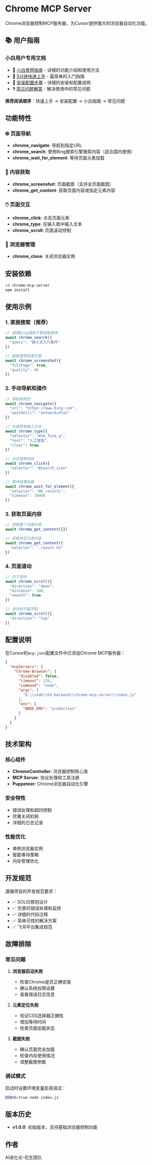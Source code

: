 # Chrome MCP Server

Chrome浏览器控制MCP服务器，为Cursor提供强大的浏览器自动化功能。

## 📚 用户指南

### 小白用户专用文档
- 📖 [小白使用指南](Chrome浏览器搜索功能-小白使用指南.md) - 详细的功能介绍和使用方法
- 🚀 [5分钟快速上手](快速上手-5分钟学会使用.md) - 最简单的入门指南  
- 🔧 [安装配置步骤](安装配置详细步骤.md) - 详细的安装和配置说明
- ❓ [常见问题解答](常见问题解答FAQ.md) - 解决使用中的常见问题

**推荐阅读顺序**：快速上手 → 安装配置 → 小白指南 → 常见问题

## 功能特性

### 🌐 页面导航
- **chrome_navigate**: 导航到指定URL
- **chrome_search**: 使用Bing搜索引擎搜索内容（适合国内使用）
- **chrome_wait_for_element**: 等待页面元素加载

### 📸 内容获取
- **chrome_screenshot**: 页面截图（支持全页面截图）
- **chrome_get_content**: 获取页面内容或指定元素内容

### 🖱️ 页面交互
- **chrome_click**: 点击页面元素
- **chrome_type**: 在输入框中输入文本
- **chrome_scroll**: 页面滚动控制

### 🔧 浏览器管理
- **chrome_close**: 关闭浏览器实例

## 安装依赖

```bash
cd chrome-mcp-server
npm install
```

## 使用示例

### 1. 直接搜索（推荐）
```javascript
// 使用Bing搜索引擎直接搜索
await chrome_search({
  "query": "嵌入式入门条件"
})

// 截取搜索结果页面
await chrome_screenshot({
  "fullPage": true,
  "quality": 90
})
```

### 2. 手动导航和操作
```javascript
// 导航到网页
await chrome_navigate({
  "url": "https://www.bing.com",
  "waitUntil": "networkidle2"
})

// 在搜索框输入文本
await chrome_type({
  "selector": "#sb_form_q",
  "text": "人工智能",
  "clear": true
})

// 点击搜索按钮
await chrome_click({
  "selector": "#search_icon"
})

// 等待结果加载
await chrome_wait_for_element({
  "selector": "#b_results",
  "timeout": 10000
})
```

### 3. 获取页面内容
```javascript
// 获取整个页面内容
await chrome_get_content({})

// 获取特定元素内容
await chrome_get_content({
  "selector": ".result h3"
})
```

### 4. 页面滚动
```javascript
// 向下滚动
await chrome_scroll({
  "direction": "down",
  "distance": 500,
  "smooth": true
})

// 滚动到页面顶部
await chrome_scroll({
  "direction": "top"
})
```

## 配置说明

在Cursor的`mcp.json`配置文件中已添加Chrome MCP服务器：

```json
{
  "mcpServers": {
    "Chrome-Browser": {
      "disabled": false,
      "timeout": 120,
      "command": "node",
      "args": [
        "D:\\code\\hd-backend\\chrome-mcp-server\\index.js"
      ],
      "env": {
        "NODE_ENV": "production"
      }
    }
  }
}
```

## 技术架构

### 核心组件
- **ChromeController**: 浏览器控制核心类
- **MCP Server**: 协议处理和工具注册
- **Puppeteer**: Chrome浏览器自动化引擎

### 安全特性
- 错误处理和超时控制
- 优雅关闭机制
- 详细的日志记录

### 性能优化
- 单例浏览器实例
- 智能等待策略
- 内存管理优化

## 开发规范

遵循项目的开发规范要求：
- ✅ SOLID原则设计
- ✅ 完善的错误处理和监控
- ✅ 详细的代码注释
- ✅ 简单可控的解决方案
- ✅ 飞书平台集成规范

## 故障排除

### 常见问题

1. **浏览器启动失败**
   - 检查Chrome是否正确安装
   - 确认系统权限设置
   - 查看错误日志信息

2. **元素定位失败**
   - 验证CSS选择器正确性
   - 增加等待时间
   - 检查页面加载状态

3. **截图失败**
   - 确认页面完全加载
   - 检查内存使用情况
   - 调整截图参数

### 调试模式

启动时设置环境变量启用调试：
```bash
DEBUG=true node index.js
```

## 版本历史

- **v1.0.0**: 初始版本，支持基础浏览器控制功能

## 作者

AI进化论-花生团队

